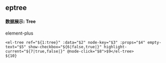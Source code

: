 ## eptree
#### 数据展示: Tree
element-plus <el-tree>
```
<el-tree ref="${1:tree}" :data="$2" node-key="$3" :props="$4" empty-text="$5" show-checkbox="${6|false,true|}" highlight-current="${7|true,false|}" @node-click="$8">$9</el-tree>
${10}
```